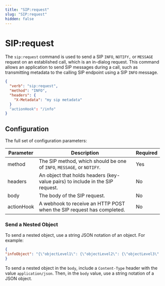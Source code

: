 ```yaml
---
title: "SIP:request"
slug: "SIP:request"
hidden: false
---
```


# SIP:request

The `sip:request` command is used to send a SIP `INFO`, `NOTIFY,` or `MESSAGE` request on an established call,
which is an in-dialog request.
This command allows an application to send SIP messages during a call,
such as transmitting metadata to the calling SIP endpoint using a SIP `INFO` message.

```json
{
  "verb": "sip:request",
  "method": "INFO",
  "headers": {
    "X-Metadata": "my sip metadata"
  }
  "actionHook": "/info"
}
```

## Configuration

The full set of configuration parameters:

| Parameter  | Description                                                                    | Required |
|------------|--------------------------------------------------------------------------------|----------|
| method     | The SIP method, which should be one of `INFO`, `MESSAGE`, or `NOTIFY`.         | Yes      |
| headers    | An object that holds headers (key-value pairs) to include in the SIP request.  | No       |
| body       | The body of the SIP request.                                                   | No       |
| actionHook | A webhook to receive an HTTP POST when the SIP request has completed.                    | No       |

### Send a Nested Object

To send a nested object, use a string JSON notation of an object. For example:

```json
{
"infoObject": "{\"objectLevel1\": {\"objectLevel2\": {\"objectLevel3\": \"stringValue\"}}}"
}
```

To send a nested object in the `body`, include a `Content-Type` header with the value `application/json`. Then, in the `body` value, use a string notation of a JSON object.